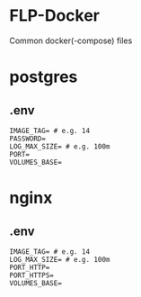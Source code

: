 # FLP-Docker
Common docker(-compose) files

# postgres

## .env
```
IMAGE_TAG= # e.g. 14
PASSWORD=
LOG_MAX_SIZE= # e.g. 100m
PORT=
VOLUMES_BASE=
```

# nginx

## .env
```
IMAGE_TAG= # e.g. 14
LOG_MAX_SIZE= # e.g. 100m
PORT_HTTP=
PORT_HTTPS=
VOLUMES_BASE=
```
